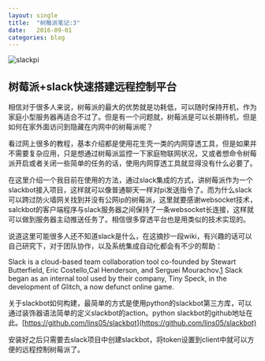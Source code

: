 ```yaml
---
layout: single
title:  "树莓派笔记:3"
date:   2016-09-01
categories: blog
---
```


![slackpi](http://treelineinteractive.com/blog/wp-content/uploads/2015/12/slack_and_raspberry_pi.jpg)

## 树莓派+slack快速搭建远程控制平台

相信对于很多人来说，树莓派的最大的优势就是功耗低，可以随时保持开机，作为家庭小型服务器再适合不过了。但是有一个问题就，树莓派是可以长期待机，但是如何在家外面访问到隐藏在内网中的树莓派呢？

看过网上很多的教程，基本介绍都是使用花生壳一类的内网穿透工具，但是如果并不需要复杂应用，只是想通过树莓派监控一下家庭物联网状况，又或者想命令树莓派开启或者关闭一些简单的任务的话，使用内网穿透工具就显得没有什么必要了。

在这里介绍一个我目前在使用的方法，通过slack集成的方式，讲树莓派作为一个slackbot接入项目，这样就可以像普通聊天一样对pi发送指令了。而为什么slack可以跨过防火墙网关找到并没有公网ip的树莓派，这里就要感谢websocket技术，salckbot的客户端程序与slack服务器之间保持了一条websocket长连接，这样就可以做到服务器主动推送任务了。相信很多穿透平台也是用类似的技术实现的。

说道这里可能很多人还不知道slack是什么，在这摘抄一段wiki，有兴趣的话可以自己研究下，对于团队协作，以及系统集成自动化都会有不少的帮助：

Slack is a cloud-based team collaboration tool co-founded by Stewart Butterfield, Eric Costello,Cal Henderson, and Serguei Mourachov.[1](#) Slack began as an internal tool used by their company, Tiny Speck, in the development of Glitch, a now defunct online game.

关于slackbot如何构建，最简单的方式是使用python的slackbot第三方库，可以通过装饰器语法简单的定义slackbot的action。python slackbot的github地址在此。[https://github.com/lins05/slackbot](https://github.com/lins05/slackbot)

安装好之后只需要去slack项目中创建slackbot，将token设置到client中就可以方便的远程控制树莓派了。
